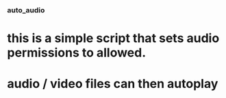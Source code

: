 ### auto_audio
# this is a simple script that sets audio permissions to allowed.
# audio / video files can then autoplay
